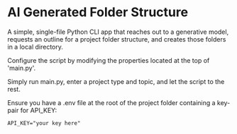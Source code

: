 # AI Generated Folder Structure
A simple, single-file Python CLI app that reaches out to a generative model, requests an outline for a project folder structure, and creates those folders in a local directory.

Configure the script by modifying the properties located at the top of 'main.py'.

Simply run main.py, enter a project type and topic, and let the script to the rest.

Ensure you have a .env file at the root of the project folder containing a key-pair for API_KEY:

`API_KEY="your key here"`

